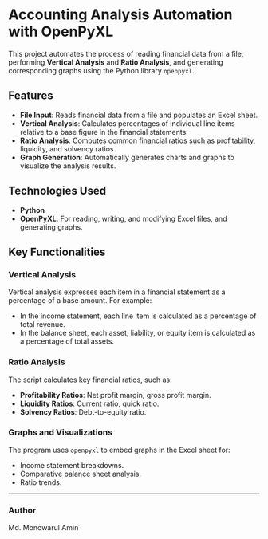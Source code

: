 # Accounting Analysis Automation with OpenPyXL

This project automates the process of reading financial data from a file, performing **Vertical Analysis** and **Ratio Analysis**, and generating corresponding graphs using the Python library `openpyxl`.

## Features

- **File Input**: Reads financial data from a file and populates an Excel sheet.
- **Vertical Analysis**: Calculates percentages of individual line items relative to a base figure in the financial statements.
- **Ratio Analysis**: Computes common financial ratios such as profitability, liquidity, and solvency ratios.
- **Graph Generation**: Automatically generates charts and graphs to visualize the analysis results.

## Technologies Used

- **Python**
- **OpenPyXL**: For reading, writing, and modifying Excel files, and generating graphs.

## Key Functionalities

### Vertical Analysis
Vertical analysis expresses each item in a financial statement as a percentage of a base amount. For example:
- In the income statement, each line item is calculated as a percentage of total revenue.
- In the balance sheet, each asset, liability, or equity item is calculated as a percentage of total assets.

### Ratio Analysis
The script calculates key financial ratios, such as:
- **Profitability Ratios**: Net profit margin, gross profit margin.
- **Liquidity Ratios**: Current ratio, quick ratio.
- **Solvency Ratios**: Debt-to-equity ratio.

### Graphs and Visualizations
The program uses `openpyxl` to embed graphs in the Excel sheet for:
- Income statement breakdowns.
- Comparative balance sheet analysis.
- Ratio trends.



---

### Author
Md. Monowarul Amin
